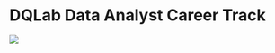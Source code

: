 # DQLab Data Analyst Career Track
<img align=”left” width=”100″ height=”100″ src=”![dqlab](https://user-images.githubusercontent.com/128627819/235391223-dc8896e2-2706-4296-8eab-39031257c044.png)/100/100″>
